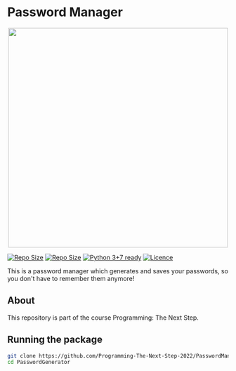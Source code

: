 # Password Manager 

<p align="center">
    <a href="http://uva.nl">
        <img width="500" src="https://www.uva.nl/binaries/_ht_1561017307337/cardmedium/content/gallery/subsites/extranet/huisstijl/logo-regular.jpg"/>
    </a>
</p>

[![Repo Size](https://github-size-badge.herokuapp.com/Programming-The-Next-Step-2022/PasswordManager.svg)](https://github.com/Programming-The-Next-Step-2022/PasswordManager.svg)
[![Repo Size](https://github-size-badge.herokuapp.com/Programming-The-Next-Step-2022/PasswordManager.svg)](https://github.com/Programming-The-Next-Step-2022/PasswordManager)
[![Python 3+7 ready](https://img.shields.io/badge/python-3.8%2B-yellowgreen.svg)](https://www.python.org/)
[![Licence](https://img.shields.io/badge/license-MIT-orange.svg)](LICENSE)

This is a password manager which generates and saves your passwords, so you don't have to remember them anymore!

## About
This repository is part of the course Programming: The Next Step.

## Running the package
```bash
git clone https://github.com/Programming-The-Next-Step-2022/PasswordManager.git
cd PasswordGenerator
```
